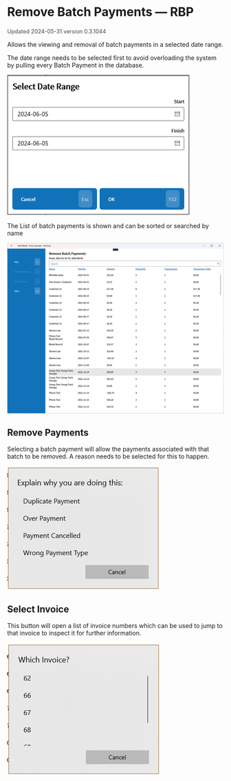 # Remove Batch Payments — RBP
<span style="font-size:.8rem;opacity:.8">Updated 2024-05-31 version 0.3.1044</span>

Allows the viewing and removal of batch payments in a selected date range.

The date range needs to be selected first to avoid overloading the system by pulling every Batch Payment in the database.

![Date Range](../../.attachments/Documentation/RemoveBatchPayments-DateRange.png "Date Range")

The List of batch payments is shown and can be sorted or searched by name

![Remove Batch Payments](../../.attachments/Documentation/RemoveBatchPayments.png "Remove Batch Payments")

## Remove Payments

Selecting a batch payment will allow the payments associated with that batch to be removed. A reason needs to be selected for this to happen.

![Reason](../../.attachments/Documentation/RemoveBatchPayments-Reason.png "Reason")

## Select Invoice

This button will open a list of invoice numbers which can be used to jump to that invoice to inspect it for further information.

![Select Invoice](../../.attachments/Documentation/RemoveBatchPayments-SelectInvoice.png "Select Invoice")